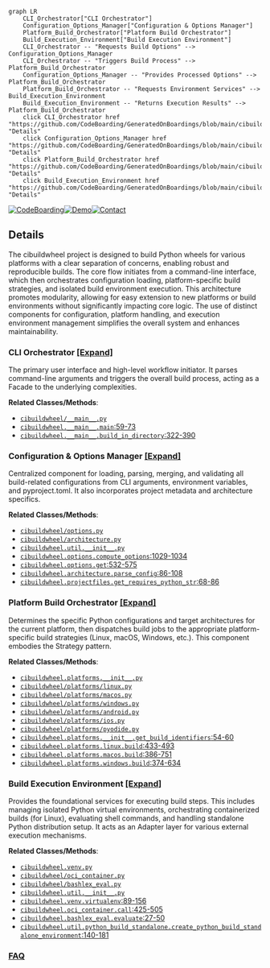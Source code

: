 ```mermaid
graph LR
    CLI_Orchestrator["CLI Orchestrator"]
    Configuration_Options_Manager["Configuration & Options Manager"]
    Platform_Build_Orchestrator["Platform Build Orchestrator"]
    Build_Execution_Environment["Build Execution Environment"]
    CLI_Orchestrator -- "Requests Build Options" --> Configuration_Options_Manager
    CLI_Orchestrator -- "Triggers Build Process" --> Platform_Build_Orchestrator
    Configuration_Options_Manager -- "Provides Processed Options" --> Platform_Build_Orchestrator
    Platform_Build_Orchestrator -- "Requests Environment Services" --> Build_Execution_Environment
    Build_Execution_Environment -- "Returns Execution Results" --> Platform_Build_Orchestrator
    click CLI_Orchestrator href "https://github.com/CodeBoarding/GeneratedOnBoardings/blob/main/cibuildwheel/CLI_Orchestrator.md" "Details"
    click Configuration_Options_Manager href "https://github.com/CodeBoarding/GeneratedOnBoardings/blob/main/cibuildwheel/Configuration_Options_Manager.md" "Details"
    click Platform_Build_Orchestrator href "https://github.com/CodeBoarding/GeneratedOnBoardings/blob/main/cibuildwheel/Platform_Build_Orchestrator.md" "Details"
    click Build_Execution_Environment href "https://github.com/CodeBoarding/GeneratedOnBoardings/blob/main/cibuildwheel/Build_Execution_Environment.md" "Details"
```

[![CodeBoarding](https://img.shields.io/badge/Generated%20by-CodeBoarding-9cf?style=flat-square)](https://github.com/CodeBoarding/GeneratedOnBoardings)[![Demo](https://img.shields.io/badge/Try%20our-Demo-blue?style=flat-square)](https://www.codeboarding.org/demo)[![Contact](https://img.shields.io/badge/Contact%20us%20-%20contact@codeboarding.org-lightgrey?style=flat-square)](mailto:contact@codeboarding.org)

## Details

The cibuildwheel project is designed to build Python wheels for various platforms with a clear separation of concerns, enabling robust and reproducible builds. The core flow initiates from a command-line interface, which then orchestrates configuration loading, platform-specific build strategies, and isolated build environment execution. This architecture promotes modularity, allowing for easy extension to new platforms or build environments without significantly impacting core logic. The use of distinct components for configuration, platform handling, and execution environment management simplifies the overall system and enhances maintainability.

### CLI Orchestrator [[Expand]](./CLI_Orchestrator.md)
The primary user interface and high-level workflow initiator. It parses command-line arguments and triggers the overall build process, acting as a Facade to the underlying complexities.


**Related Classes/Methods**:

- <a href="https://github.com/pypa/cibuildwheel/blob/main/cibuildwheel/__main__.py" target="_blank" rel="noopener noreferrer">`cibuildwheel/__main__.py`</a>
- <a href="https://github.com/pypa/cibuildwheel/blob/main/cibuildwheel/__main__.py#L59-L73" target="_blank" rel="noopener noreferrer">`cibuildwheel.__main__.main`:59-73</a>
- <a href="https://github.com/pypa/cibuildwheel/blob/main/cibuildwheel/__main__.py#L322-L390" target="_blank" rel="noopener noreferrer">`cibuildwheel.__main__.build_in_directory`:322-390</a>


### Configuration & Options Manager [[Expand]](./Configuration_Options_Manager.md)
Centralized component for loading, parsing, merging, and validating all build-related configurations from CLI arguments, environment variables, and pyproject.toml. It also incorporates project metadata and architecture specifics.


**Related Classes/Methods**:

- <a href="https://github.com/pypa/cibuildwheel/blob/main/cibuildwheel/options.py" target="_blank" rel="noopener noreferrer">`cibuildwheel/options.py`</a>
- <a href="https://github.com/pypa/cibuildwheel/blob/main/cibuildwheel/architecture.py" target="_blank" rel="noopener noreferrer">`cibuildwheel/architecture.py`</a>
- <a href="https://github.com/pypa/cibuildwheel/blob/main/cibuildwheel/util/__init__.py" target="_blank" rel="noopener noreferrer">`cibuildwheel.util.__init__.py`</a>
- <a href="https://github.com/pypa/cibuildwheel/blob/main/cibuildwheel/options.py#L1029-L1034" target="_blank" rel="noopener noreferrer">`cibuildwheel.options.compute_options`:1029-1034</a>
- <a href="https://github.com/pypa/cibuildwheel/blob/main/cibuildwheel/options.py#L532-L575" target="_blank" rel="noopener noreferrer">`cibuildwheel.options.get`:532-575</a>
- <a href="https://github.com/pypa/cibuildwheel/blob/main/cibuildwheel/architecture.py#L86-L108" target="_blank" rel="noopener noreferrer">`cibuildwheel.architecture.parse_config`:86-108</a>
- <a href="https://github.com/pypa/cibuildwheel/blob/main/cibuildwheel/projectfiles.py#L68-L86" target="_blank" rel="noopener noreferrer">`cibuildwheel.projectfiles.get_requires_python_str`:68-86</a>


### Platform Build Orchestrator [[Expand]](./Platform_Build_Orchestrator.md)
Determines the specific Python configurations and target architectures for the current platform, then dispatches build jobs to the appropriate platform-specific build strategies (Linux, macOS, Windows, etc.). This component embodies the Strategy pattern.


**Related Classes/Methods**:

- <a href="https://github.com/pypa/cibuildwheel/blob/main/cibuildwheel/platforms/__init__.py" target="_blank" rel="noopener noreferrer">`cibuildwheel.platforms.__init__.py`</a>
- <a href="https://github.com/pypa/cibuildwheel/blob/main/cibuildwheel/platforms/linux.py" target="_blank" rel="noopener noreferrer">`cibuildwheel/platforms/linux.py`</a>
- <a href="https://github.com/pypa/cibuildwheel/blob/main/cibuildwheel/platforms/macos.py" target="_blank" rel="noopener noreferrer">`cibuildwheel/platforms/macos.py`</a>
- <a href="https://github.com/pypa/cibuildwheel/blob/main/cibuildwheel/platforms/windows.py" target="_blank" rel="noopener noreferrer">`cibuildwheel/platforms/windows.py`</a>
- <a href="https://github.com/pypa/cibuildwheel/blob/main/cibuildwheel/platforms/android.py" target="_blank" rel="noopener noreferrer">`cibuildwheel/platforms/android.py`</a>
- <a href="https://github.com/pypa/cibuildwheel/blob/main/cibuildwheel/platforms/ios.py" target="_blank" rel="noopener noreferrer">`cibuildwheel/platforms/ios.py`</a>
- <a href="https://github.com/pypa/cibuildwheel/blob/main/cibuildwheel/platforms/pyodide.py" target="_blank" rel="noopener noreferrer">`cibuildwheel/platforms/pyodide.py`</a>
- <a href="https://github.com/pypa/cibuildwheel/blob/main/cibuildwheel/platforms/__init__.py#L54-L60" target="_blank" rel="noopener noreferrer">`cibuildwheel.platforms.__init__.get_build_identifiers`:54-60</a>
- <a href="https://github.com/pypa/cibuildwheel/blob/main/cibuildwheel/platforms/linux.py#L433-L493" target="_blank" rel="noopener noreferrer">`cibuildwheel.platforms.linux.build`:433-493</a>
- <a href="https://github.com/pypa/cibuildwheel/blob/main/cibuildwheel/platforms/macos.py#L386-L751" target="_blank" rel="noopener noreferrer">`cibuildwheel.platforms.macos.build`:386-751</a>
- <a href="https://github.com/pypa/cibuildwheel/blob/main/cibuildwheel/platforms/windows.py#L374-L634" target="_blank" rel="noopener noreferrer">`cibuildwheel.platforms.windows.build`:374-634</a>


### Build Execution Environment [[Expand]](./Build_Execution_Environment.md)
Provides the foundational services for executing build steps. This includes managing isolated Python virtual environments, orchestrating containerized builds (for Linux), evaluating shell commands, and handling standalone Python distribution setup. It acts as an Adapter layer for various external execution mechanisms.


**Related Classes/Methods**:

- <a href="https://github.com/pypa/cibuildwheel/blob/main/cibuildwheel/venv.py" target="_blank" rel="noopener noreferrer">`cibuildwheel.venv.py`</a>
- <a href="https://github.com/pypa/cibuildwheel/blob/main/cibuildwheel/oci_container.py" target="_blank" rel="noopener noreferrer">`cibuildwheel/oci_container.py`</a>
- <a href="https://github.com/pypa/cibuildwheel/blob/main/cibuildwheel/bashlex_eval.py" target="_blank" rel="noopener noreferrer">`cibuildwheel/bashlex_eval.py`</a>
- <a href="https://github.com/pypa/cibuildwheel/blob/main/cibuildwheel/util/__init__.py" target="_blank" rel="noopener noreferrer">`cibuildwheel.util.__init__.py`</a>
- <a href="https://github.com/pypa/cibuildwheel/blob/main/cibuildwheel/venv.py#L89-L156" target="_blank" rel="noopener noreferrer">`cibuildwheel.venv.virtualenv`:89-156</a>
- <a href="https://github.com/pypa/cibuildwheel/blob/main/cibuildwheel/oci_container.py#L425-L505" target="_blank" rel="noopener noreferrer">`cibuildwheel.oci_container.call`:425-505</a>
- <a href="https://github.com/pypa/cibuildwheel/blob/main/cibuildwheel/bashlex_eval.py#L27-L50" target="_blank" rel="noopener noreferrer">`cibuildwheel.bashlex_eval.evaluate`:27-50</a>
- <a href="https://github.com/pypa/cibuildwheel/blob/main/cibuildwheel/util/python_build_standalone.py#L140-L181" target="_blank" rel="noopener noreferrer">`cibuildwheel.util.python_build_standalone.create_python_build_standalone_environment`:140-181</a>




### [FAQ](https://github.com/CodeBoarding/GeneratedOnBoardings/tree/main?tab=readme-ov-file#faq)